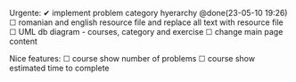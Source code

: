 
Urgente:
  ✔ implement problem category hyerarchy @done(23-05-10 19:26)
  ☐ romanian and english resource file and replace all text with resource file
  ☐ UML db diagram - courses, category and exercise 
  ☐ change main page content

Nice features:
  ☐ course show number of problems
  ☐ course show estimated time to complete